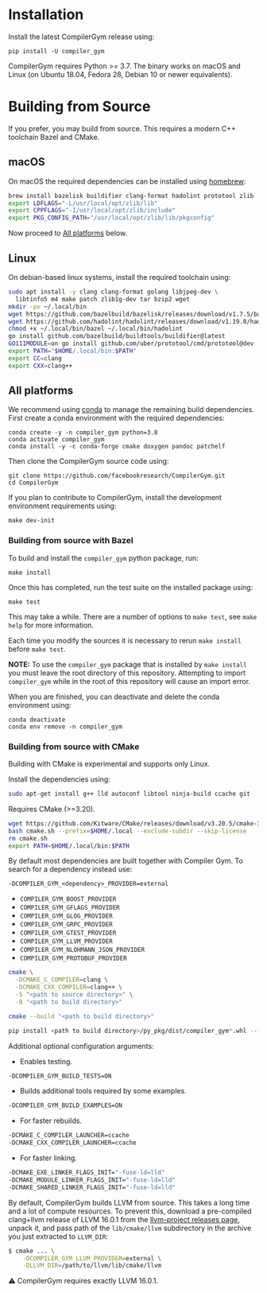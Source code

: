 # Installation

Install the latest CompilerGym release using:

    pip install -U compiler_gym

CompilerGym requires Python >= 3.7. The binary works on macOS and Linux (on
Ubuntu 18.04, Fedora 28, Debian 10 or newer equivalents).

# Building from Source

If you prefer, you may build from source. This requires a modern C++ toolchain
Bazel and CMake.

## macOS

On macOS the required dependencies can be installed using
[homebrew](https://docs.brew.sh/Installation):

```sh
brew install bazelisk buildifier clang-format hadolint prototool zlib
export LDFLAGS="-L/usr/local/opt/zlib/lib"
export CPPFLAGS="-I/usr/local/opt/zlib/include"
export PKG_CONFIG_PATH="/usr/local/opt/zlib/lib/pkgconfig"
```

Now proceed to [All platforms](#all-platforms) below.

## Linux

On debian-based linux systems, install the required toolchain using:

```sh
sudo apt install -y clang clang-format golang libjpeg-dev \
  libtinfo5 m4 make patch zlib1g-dev tar bzip2 wget
mkdir -pv ~/.local/bin
wget https://github.com/bazelbuild/bazelisk/releases/download/v1.7.5/bazelisk-linux-amd64 -O ~/.local/bin/bazel
wget https://github.com/hadolint/hadolint/releases/download/v1.19.0/hadolint-Linux-x86_64 -O ~/.local/bin/hadolint
chmod +x ~/.local/bin/bazel ~/.local/bin/hadolint
go install github.com/bazelbuild/buildtools/buildifier@latest
GO111MODULE=on go install github.com/uber/prototool/cmd/prototool@dev
export PATH="$HOME/.local/bin:$PATH"
export CC=clang
export CXX=clang++
```


## All platforms

We recommend using
[conda](https://docs.conda.io/projects/conda/en/latest/user-guide/install/)
to manage the remaining build dependencies. First create a conda environment
with the required dependencies:

    conda create -y -n compiler_gym python=3.8
    conda activate compiler_gym
    conda install -y -c conda-forge cmake doxygen pandoc patchelf

Then clone the CompilerGym source code using:

    git clone https://github.com/facebookresearch/CompilerGym.git
    cd CompilerGym

If you plan to contribute to CompilerGym, install the development environment
requirements using:

    make dev-init


### Building from source with Bazel

To build and install the `compiler_gym` python package, run:

    make install

Once this has completed, run the test suite on the installed package using:

    make test

This may take a while. There are a number of options to `make test`, see `make
help` for more information.

Each time you modify the sources it is necessary to rerun `make install` before
`make test`.

**NOTE:** To use the `compiler_gym` package that is installed by `make install`
you must leave the root directory of this repository. Attempting to import
`compiler_gym` while in the root of this repository will cause an import error.

When you are finished, you can deactivate and delete the conda
environment using:

    conda deactivate
    conda env remove -n compiler_gym

### Building from source with CMake

Building with CMake is experimental and supports only Linux.

Install the dependencies using:

```sh
sudo apt-get install g++ lld autoconf libtool ninja-build ccache git
```

Requires CMake (>=3.20).

```sh
wget https://github.com/Kitware/CMake/releases/download/v3.20.5/cmake-3.20.5-linux-x86_64.sh -O cmake.sh
bash cmake.sh --prefix=$HOME/.local --exclude-subdir --skip-license
rm cmake.sh
export PATH=$HOME/.local/bin:$PATH
```

By default most dependencies are built together with Compiler Gym. To search for a dependency instead use:

```
-DCOMPILER_GYM_<dependency>_PROVIDER=external
```

* `COMPILER_GYM_BOOST_PROVIDER`
* `COMPILER_GYM_GFLAGS_PROVIDER`
* `COMPILER_GYM_GLOG_PROVIDER`
* `COMPILER_GYM_GRPC_PROVIDER`
* `COMPILER_GYM_GTEST_PROVIDER`
* `COMPILER_GYM_LLVM_PROVIDER`
* `COMPILER_GYM_NLOHMANN_JSON_PROVIDER`
* `COMPILER_GYM_PROTOBUF_PROVIDER`

```sh
cmake \
  -DCMAKE_C_COMPILER=clang \
  -DCMAKE_CXX_COMPILER=clang++ \
  -S "<path to source directory>" \
  -B "<path to build directory>"

cmake --build "<path to build directory>"

pip install <path to build directory>/py_pkg/dist/compiler_gym*.whl --force-reinstall
```

Additional optional configuration arguments:

* Enables testing.

```sh
-DCOMPILER_GYM_BUILD_TESTS=ON
```

* Builds additional tools required by some examples.

```sh
-DCOMPILER_GYM_BUILD_EXAMPLES=ON
```

* For faster rebuilds.

```sh
-DCMAKE_C_COMPILER_LAUNCHER=ccache
-DCMAKE_CXX_COMPILER_LAUNCHER=ccache
```

* For faster linking.

```sh
-DCMAKE_EXE_LINKER_FLAGS_INIT="-fuse-ld=lld"
-DCMAKE_MODULE_LINKER_FLAGS_INIT="-fuse-ld=lld"
-DCMAKE_SHARED_LINKER_FLAGS_INIT="-fuse-ld=lld"
```

By default, CompilerGym builds LLVM from source. This takes a long time and a
lot of compute resources. To prevent this, download a pre-compiled clang+llvm
release of LLVM 16.0.1 from the [llvm-project releases
page](https://github.com/llvm/llvm-project/releases/tag/llvmorg-16.0.1), unpack
it, and pass path of the `lib/cmake/llvm` subdirectory in the archive you just
extracted to `LLVM_DIR`:

```sh
$ cmake ... \
    -DCOMPILER_GYM_LLVM_PROVIDER=external \
    -DLLVM_DIR=/path/to/llvm/lib/cmake/llvm
```

⚠️ CompilerGym requires exactly LLVM 16.0.1.
